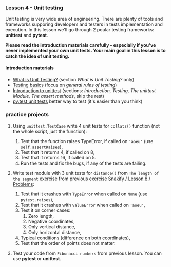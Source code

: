 ### Lesson 4 - Unit testing
Unit testing is very wide area of engineering. There are plenty of tools and frameworks supporing developers and testers in tests implementation and execution. In this lesson we'll go through 2 poular testing frameworks: **unittest** and **pytest**.

**Please read the introduction materials carefully - especially if you've never implemented your own unit tests. Your main goal in this lesson is to catch the idea of unit testing.**

#### Introduction materials

- [What is Unit Testing?](https://code.tutsplus.com/articles/the-beginners-guide-to-unit-testing-what-is-unit-testing--wp-25728) (section *What is Unit Testing?* only)
- [Testing basics](http://docs.python-guide.org/en/latest/writing/tests/) (focus on *general rules of testing*)
- [Introduction to unittest](http://www.voidspace.org.uk/python/articles/introduction-to-unittest.shtml) (sections: *Introduction, Testing, The unittest Module, The assert methods*, skip the rest)
- [py.test unit tests](https://docs.pytest.org/en/latest/getting-started.html#getstarted) better way to test (it's easier than you think)

### practice projects

1. Using `unittest.TestCase` write 4 unit tests for `collatz()` function 
(not the whole script, just the function):
    1. Test that the function raises TypeError, if called on `'aoeu'` 
       (use `self.assertRaises`),
    1. Test that it returns 4, if called on 8,
    1. Test that it returns 16, if called on 5.
    1. Run the tests and fix the bugs, if any of the tests are failing. 
        
2. Write test module with 3 unit tests for `distance()` from `The length of the segment` exercise from previous
   exercise [Snakify / Lesson 8 / Problems](https://snakify.org/lessons/functions/problems/):
    1. Test that it crashes with `TypeError` when called on `None` (use `pytest.raises`),
    1. Test that it crashes with `ValueError` when called on `'aoeu'`,
    1. Test it on corner cases:
        1. Zero length,
        1. Negative coordinates,
        1. Only vertical distance,
        1. Only horizontal distance,
    1. Typical conditions (difference on both coordinates),
    1. Test that the order of points does not matter.

3. Test your code from `Fibonacci numbers` from previous lesson. You can use **pytest** or **unittest**.
